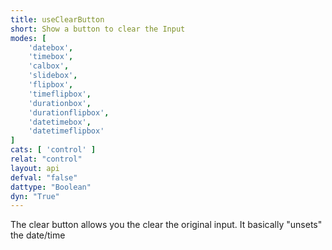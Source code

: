 ```yaml
---
title: useClearButton
short: Show a button to clear the Input
modes: [
	'datebox',
	'timebox',
	'calbox',
	'slidebox',
	'flipbox',
	'timeflipbox',
	'durationbox',
	'durationflipbox',
	'datetimebox',
	'datetimeflipbox'
]
cats: [ 'control' ]
relat: "control"
layout: api
defval: "false"
dattype: "Boolean"
dyn: "True"
---
```


The clear button allows you the clear the original input.  It basically "unsets" the date/time


